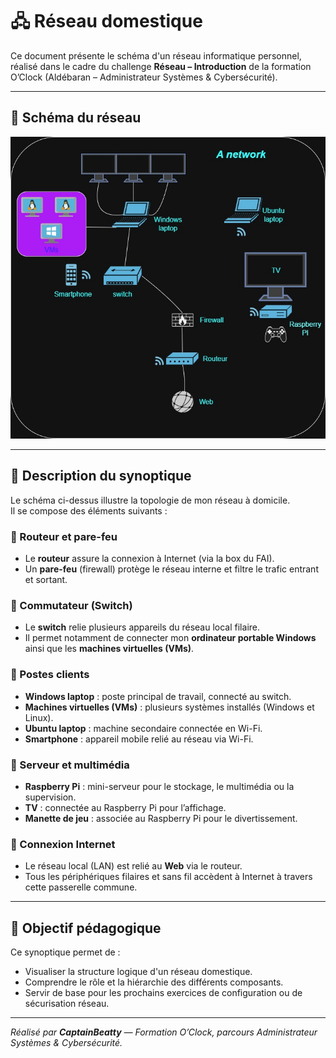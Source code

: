 # 🖧 Réseau domestique

Ce document présente le schéma d'un réseau informatique personnel, réalisé dans le cadre du challenge **Réseau – Introduction** de la formation O’Clock (Aldébaran – Administrateur Systèmes & Cybersécurité).

---

## 📘 Schéma du réseau

![Schéma du réseau domestique](./captures/network.jpg)

---

## 🧩 Description du synoptique

Le schéma ci-dessus illustre la topologie de mon réseau à domicile.  
Il se compose des éléments suivants :

### 🔹 Routeur et pare-feu
- Le **routeur** assure la connexion à Internet (via la box du FAI).  
- Un **pare-feu** (firewall) protège le réseau interne et filtre le trafic entrant et sortant.

### 🔹 Commutateur (Switch)
- Le **switch** relie plusieurs appareils du réseau local filaire.  
- Il permet notamment de connecter mon **ordinateur portable Windows** ainsi que les **machines virtuelles (VMs)**.

### 🔹 Postes clients
- **Windows laptop** : poste principal de travail, connecté au switch.  
- **Machines virtuelles (VMs)** : plusieurs systèmes installés (Windows et Linux).  
- **Ubuntu laptop** : machine secondaire connectée en Wi-Fi.  
- **Smartphone** : appareil mobile relié au réseau via Wi-Fi.

### 🔹 Serveur et multimédia
- **Raspberry Pi** : mini-serveur pour le stockage, le multimédia ou la supervision.  
- **TV** : connectée au Raspberry Pi pour l’affichage.  
- **Manette de jeu** : associée au Raspberry Pi pour le divertissement.

### 🔹 Connexion Internet
- Le réseau local (LAN) est relié au **Web** via le routeur.  
- Tous les périphériques filaires et sans fil accèdent à Internet à travers cette passerelle commune.

---

## 🧠 Objectif pédagogique

Ce synoptique permet de :
- Visualiser la structure logique d'un réseau domestique.  
- Comprendre le rôle et la hiérarchie des différents composants.  
- Servir de base pour les prochains exercices de configuration ou de sécurisation réseau.

---

*Réalisé par **CaptainBeatty** — Formation O’Clock, parcours Administrateur Systèmes & Cybersécurité.*
